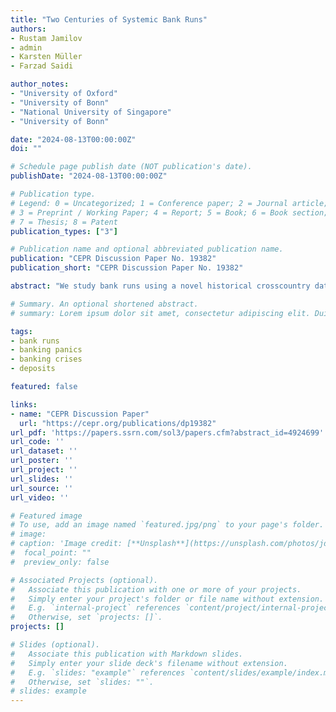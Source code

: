 ```yaml
---
title: "Two Centuries of Systemic Bank Runs"
authors:
- Rustam Jamilov
- admin
- Karsten Müller
- Farzad Saidi

author_notes:
- "University of Oxford"
- "University of Bonn"
- "National University of Singapore"
- "University of Bonn"

date: "2024-08-13T00:00:00Z"
doi: ""

# Schedule page publish date (NOT publication's date).
publishDate: "2024-08-13T00:00:00Z"

# Publication type.
# Legend: 0 = Uncategorized; 1 = Conference paper; 2 = Journal article;
# 3 = Preprint / Working Paper; 4 = Report; 5 = Book; 6 = Book section;
# 7 = Thesis; 8 = Patent
publication_types: ["3"]

# Publication name and optional abbreviated publication name.
publication: "CEPR Discussion Paper No. 19382"
publication_short: "CEPR Discussion Paper No. 19382"

abstract: "We study bank runs using a novel historical crosscountry dataset that covers 184 countries over the past 200 years and combines a new narrative chronology with statistical indicators of bank deposit withdrawals. We document the following facts: (i) the unconditional likelihood of a bank run is 1.2% and that of significant deposit withdrawals 12.7%; (ii) systemic bank runs, i.e. those that are accompanied by deposit withdrawals, are associated with substantially larger output losses than non-systemic runs or deposit contractions alone; (iii) bank runs are contractionary even when they are not triggered by fundamental causes, banks are wellcapitalized, and there is no evidence of a crisis or widespread failures in the banking sector; (iv) in historical and contemporary episodes, depositors tend to run on highly leveraged banks, causing a credit crunch, and a reallocation of deposits across banks; and (v) liability guarantees are associated with lower output losses after systemic runs, while having a lender of last resort or deposit insurance reduces the probability of a run becoming systemic. Taken together, our findings highlight a key role for sudden bank liability disruptions over and above other sources of financial fragility."

# Summary. An optional shortened abstract.
# summary: Lorem ipsum dolor sit amet, consectetur adipiscing elit. Duis posuere tellus ac convallis placerat. Proin tincidunt magna sed ex sollicitudin condimentum.

tags:
- bank runs 
- banking panics
- banking crises
- deposits

featured: false

links:
- name: "CEPR Discussion Paper"
  url: "https://cepr.org/publications/dp19382"
url_pdf: 'https://papers.ssrn.com/sol3/papers.cfm?abstract_id=4924699'
url_code: ''
url_dataset: ''
url_poster: ''
url_project: ''
url_slides: ''
url_source: ''
url_video: ''

# Featured image
# To use, add an image named `featured.jpg/png` to your page's folder. 
# image:
# caption: 'Image credit: [**Unsplash**](https://unsplash.com/photos/jdD8gXaTZsc)'
#  focal_point: ""
#  preview_only: false

# Associated Projects (optional).
#   Associate this publication with one or more of your projects.
#   Simply enter your project's folder or file name without extension.
#   E.g. `internal-project` references `content/project/internal-project/index.md`.
#   Otherwise, set `projects: []`.
projects: []

# Slides (optional).
#   Associate this publication with Markdown slides.
#   Simply enter your slide deck's filename without extension.
#   E.g. `slides: "example"` references `content/slides/example/index.md`.
#   Otherwise, set `slides: ""`.
# slides: example
---
```


<!-- {{% callout note %}}
Click the *Cite* button above to demo the feature to enable visitors to import publication metadata into their reference management software.
{{% /callout %}}

{{% callout note %}}
Create your slides in Markdown - click the *Slides* button to check out the example.
{{% /callout %}} -->

<!-- Supplementary notes can be added here, including [code, math, and images](https://wowchemy.com/docs/writing-markdown-latex/). -->

<!-- **Draft coming soon**. -->
